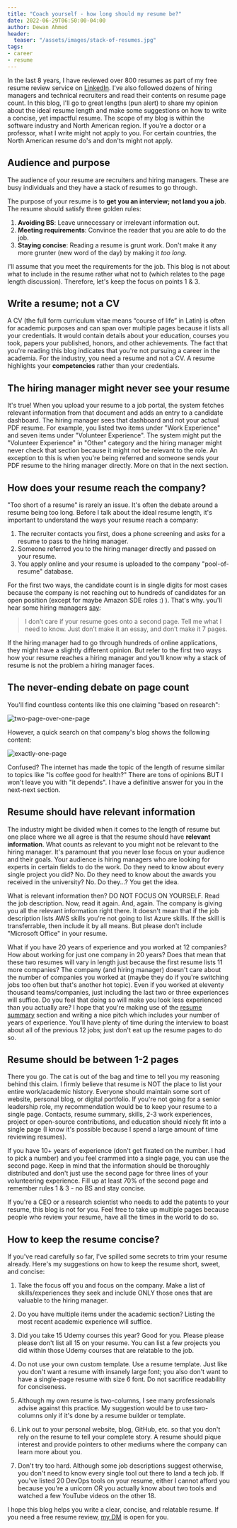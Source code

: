 ```yaml
---
title: "Coach yourself - how long should my resume be?"
date: 2022-06-29T06:50:00-04:00
author: Dewan Ahmed
header:
  teaser: "/assets/images/stack-of-resumes.jpg"
tags:
- career
- resume
---
```


In the last 8 years, I have reviewed over 800 resumes as part of my free resume review service on [LinkedIn](https://www.linkedin.com/in/diahmed/). I've also followed dozens of hiring managers and technical recruiters and read their contents on resume page count.  In this blog, I'll go to great lengths (pun alert) to share my opinion about the ideal resume length and make some suggestions on how to write a concise, yet impactful resume. The scope of my blog is within the software industry and North American region. If you're a doctor or a professor, what I write might not apply to you. For certain countries, the North American resume do's and don'ts might not apply.

## Audience and purpose

The audience of your resume are recruiters and hiring managers. These are busy individuals and they have a stack of resumes to go through. 

The purpose of your resume is to **get you an interview; not land you a job**. The resume should satisfy three golden rules:

1. **Avoiding BS**: Leave unnecessary or irrelevant information out.
2. **Meeting requirements**: Convince the reader that you are able to do the job.
3. **Staying concise**: Reading a resume is grunt work. Don't make it any more grunter (new word of the day) by making it *too long*.

I'll assume that you meet the requirements for the job. This blog is not about what to include in the resume rather what not to (which relates to the page length discussion). Therefore, let's keep the focus on points 1 & 3.

## Write a resume; not a CV

A CV (the full form curriculum vitae means “course of life” in Latin) is often for academic purposes and can span over multiple pages because it lists all your credentials. It would contain details about your education, courses you took, papers your published, honors, and other achievements. The fact that you're reading this blog indicates that you're not pursuing a career in the academia. For the industry, you need a resume and not a CV. A resume highlights your **competencies** rather than your credentials.  

## The hiring manager might never see your resume

It's true! When you upload your resume to a job portal, the system fetches relevant information from that document and adds an entry to a candidate dashboard. The hiring manager sees that dashboard and not your actual PDF resume. For example, you listed two items under "Work Experience" and seven items under "Volunteer Experience". The system might put the "Volunteer Experience" in "Other" category and the hiring manager might never check that section because it might not be relevant to the role. An exception to this is when you're being referred and someone sends your PDF resume to the hiring manager directly. More on that in the next section. 

## How does your resume reach the company?

"Too short of a resume" is rarely an issue. It's often the debate around a resume being too long. Before I talk about the ideal resume length, it's important to understand the ways your resume reach a company:

1. The recruiter contacts you first, does a phone screening and asks for a resume to pass to the hiring manager.
2. Someone referred you to the hiring manager directly and passed on your resume.
3. You apply online and your resume is uploaded to the company "pool-of-resume" database. 

For the first two ways, the candidate count is in single digits for most cases because the company is not reaching out to hundreds of candidates for an open position (except for maybe Amazon SDE roles :) ). That's why. you'll hear some hiring managers [say](https://twitter.com/kvlly/status/1538900212034461696?s=20&t=qI-VH2HJsPXseSlNZ3b-Eg):

> I don’t care if your resume goes onto a second page. Tell me what I need to know. Just don’t make it an essay, and don’t make it 7 pages.

If the hiring manager had to go through hundreds of online applications, they might have a slightly different opinion. But refer to the first two ways how your resume reaches a hiring manager and you'll know why a stack of resume is not the problem a hiring manager faces.

## The never-ending debate on page count

You'll find countless contents like this one claiming "based on research":

![two-page-over-one-page](/assets/images/resume-page-count.png)

However, a quick search on that company's blog shows the following content:

![exactly-one-page](/assets/images/resume-page-count-contradict.png)

Confused? The internet has made the topic of the length of resume similar to topics like "Is coffee good for health?" There are tons of opinions BUT I won't leave you with "it depends". I have a definitive answer for you in the next-next section. 

## Resume should have relevant information

The industry might be divided when it comes to the length of resume but one place where we all agree is that the resume should have **relevant information**. What counts as relevant to you might not be relevant to the hiring manager. It's paramount that you never lose focus on your audience and their goals. Your audience is hiring managers who are looking for experts in certain fields to do the work. Do they need to know about every single project you did? No. Do they need to know about the awards you received in the university? No. Do they...? You get the idea. 

What is relevant information then? DO NOT FOCUS ON YOURSELF. Read the job description. Now, read it again. And, again. The company is giving you all the relevant information right there. It doesn't mean that if the job description lists AWS skills you're not going to list Azure skills. If the skill is transferrable, then include it by all means. But please don't include "Microsoft Office" in your resume. 

What if you have 20 years of experience and you worked at 12 companies? How about working for just one company in 20 years? Does that mean that these two resumes will vary in length just because the first resume lists 11 more companies? The company (and hiring manager) doesn't care about the number of companies you worked at (maybe they do if you're switching jobs too often but that's another hot topic). Even if you worked at eleventy thousand teams/companies, just including the last two or three experiences will suffice. Do you feel that doing so will make you look less experienced than you actually are? I hope that you're making use of the [resume summary](https://www.dewanahmed.com/writing-resume-summary/) section and writing a nice pitch which includes your number of years of experience. You'll have plenty of time during the interview to boast about all of the previous 12 jobs; just don't eat up the resume pages to do so.


## Resume should be between 1-2 pages

There you go. The cat is out of the bag and time to tell you my reasoning behind this claim. I firmly believe that resume is NOT the place to list your entire work/academic history. Everyone should maintain some sort of website, personal blog, or digital portfolio. If you're not going for a senior leadership role, my recommendation would be to keep your resume to a single page. Contacts, resume summary, skills, 2-3 work experiences, project or open-source contributions, and education should nicely fit into a single page (I know it's possible because I spend a large amount of time reviewing resumes). 

If you have 10+ years of experience (don't get fixated on the number. I had to pick a number) and you feel crammed into a single page, you can use the second page. Keep in mind that the information should be thoroughly distributed and don't just use the second page for three lines of your volunteering experience. Fill up at least 70% of the second page and remember rules 1 & 3 - no BS and stay concise.

If you're a CEO or a research scientist who needs to add the patents to your resume, this blog is not for you. Feel free to take up multiple pages because people who review your resume, have all the times in the world to do so. 

## How to keep the resume concise?

If you've read carefully so far, I've spilled some secrets to trim your resume already. Here's my suggestions on how to keep the resume short, sweet, and concise:

1. Take the focus off you and focus on the company. Make a list of skills/experiences they seek and include ONLY those ones that are valuable to the hiring manager.

2. Do you have multiple items under the academic section? Listing the most recent academic experience will suffice. 

3. Did you take 15 Udemy courses this year? Good for you. Please please please don't list all 15 on your resume. You can list a few projects you did within those Udemy courses that are relatable to the job.

4. Do not use your own custom template. Use a resume template. Just like you don't want a resume with insanely large font; you also don't want to have a single-page resume with size 6 font. Do not sacrifice readability for conciseness. 

5. Although my own resume is two-columns, I see many professionals advise against this practice. My suggestion would be to use two-columns only if it's done by a resume builder or template. 

6. Link out to your personal website, blog, GitHub, etc. so that you don't rely on the resume to tell your complete story. A resume should pique interest and provide pointers to other mediums where the company can learn more about you.

7. Don't try too hard. Although some job descriptions suggest otherwise, you don't need to know every single tool out there to land a tech job. If you've listed 20 DevOps tools on your resume, either I cannot afford you because you're a unicorn OR you actually know about two tools and watched a few YouTube videos on the other 18.

I hope this blog helps you write a clear, concise, and relatable resume. If you need a free resume review, [my DM](https://www.linkedin.com/in/diahmed/) is open for you.